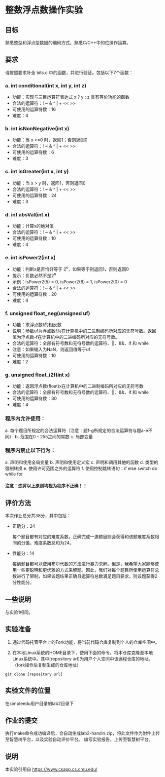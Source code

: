 # 整数浮点数操作实验

## 目标
熟悉整型和浮点型数据的编码方式，熟悉C/C++中的位操作运算。

## 要求
请按照要求补全 bits.c 中的函数，并进行验证。包括以下7个函数：

### a. int conditional(int x, int y, int z)
* 功能：实现与三目运算符表达式 x ? y : z 具有等价功能的函数
* 合法的运算符：! ~ & ^ | + << >>
* 可使用的运算符数：16
* 难度：4

### b. int isNonNegative(int x)
* 功能：当 x >=0 时，返回1；否则返回0
* 合法的运算符：! ~ & ^ | + << >>
* 可使用的运算符数：6
* 难度：3

### c. int isGreater(int x, int y)
* 功能：当 x > y 时，返回1，否则返回0
* 合法的运算符：! ~ & ^ | + << >>
* 可使用的运算符数：24
* 难度：3

### d. int absVal(int x)
* 功能：计算x的绝对值
* 合法的运算符：! ~ & ^ | + << >>
* 可使用的运算符数：10
* 难度：4

### e. int isPower2(int x)
* 功能：判断x是否恰好等于 $2^n$，如果等于则返回1，否则返回0
* 提示：负数必然不是$2^n$
* 示例：isPower2(5) = 0, isPower2(8) = 1, isPower2(0) = 0
* 合法的运算符：! ~ & ^ | + << >>
* 可使用的运算符数：20
* 难度：4

### f. unsigned float_neg(unsigned uf)
* 功能：求浮点数f的相反数
* 说明：参数uf为浮点数f为在计算机中的二进制编码所对应的无符号数。返回值为浮点数-f在计算机中的二进编码所对应的无符号数。
* 合法的运算符：全部有符号数和无符号数的运算符、||、&&、if 和 while
* 注意：如果输入为NaN，则返回值等于uf
* 可使用的运算符数：10
* 难度：2

### g. unsigned float_i2f(int x)
* 功能：返回浮点数(float)x在计算机中的二进制编码所对应的无符号数
* 合法的运算符：全部有符号数和无符号数的运算符、||、&&、if 和 while
* 可使用的运算符数：30
* 难度：4

### 程序内允许使用：
a. 每个题目所规定的合法运算符（注意：题f-g所规定的合法运算符与题a-e不同）
b. 范围在0 - 255之间的常数
c. 局部变量

### 程序内禁止以下行为：
a. 声明和使用全局变量
b. 声明和使用定义宏
c. 声明和调用其他的函数
d. 类型的强制转换
e. 使用许可范围之外的运算符
f. 使用控制跳转语句：if else switch do while for

#### 注意：违背以上原则均视为程序不正确！！

## 评价方法
本次作业总分共38分，其中包括：

* 正确分：24

    每个题目都有对应的难度系数，正确完成一道题目则会获得和该题难度系数相同的分值。难度系数总和为24。

* 性能分：14

    每到题目都可以使用布尔代数的方法进行暴力求解。但是，我希望大家能够使用一些更聪明和更优雅的方式来解题。因此，我们对每个题目所使用运算符总数进行了限制，如果该题结果正确且运算符总数满足题目要求，则该题获得2分性能分。


## 一些说明
与实验1相同。

## 实验准备

1. 通过代码托管平台上的Fork功能，将当前代码仓库复制到个人的仓库空间中。

2. 在本地Linux系统的HOME目录下，使用下面的命令，将本仓库克隆至本地Linux系统中。其中[repository url]为用户个人空间中该远程仓库的地址。（fork操作后复制生成的仓库地址）
```
git clone [repository url]
```

## 实验文件的位置
在simpleedu用户目录的lab2目录下

## 作业的提交

执行make命令成功编译后，会自动生成lab2-handin.zip，将此文件作为附件上传至智慧树平台，以及实验自动评价平台。
编写实验报告，上传至智慧树平台。

## 说明

本实验引用自 https://www.csapp.cs.cmu.edu/
